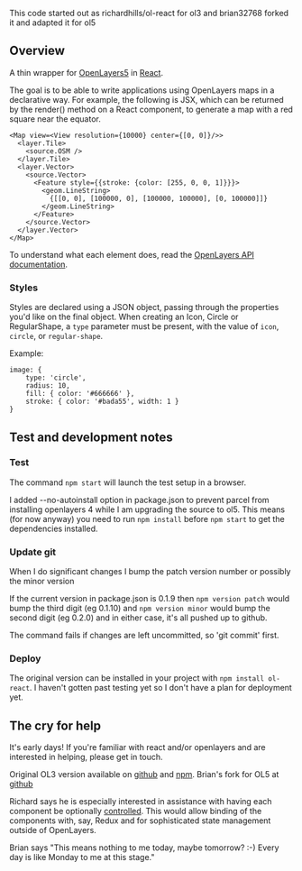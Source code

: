 This code started out as richardhills/ol-react for ol3
and brian32768 forked it and adapted it for ol5

## Overview

A thin wrapper for [OpenLayers5](http://openlayers.org/) in [React](https://reactjs.org/).

The goal is to be able to write applications using OpenLayers maps in a declarative way. For example, the following is JSX, which can be returned by the render() method on a React component, to generate a map with a red square near the equator.

    <Map view=<View resolution={10000} center={[0, 0]}/>>
      <layer.Tile>
        <source.OSM />
      </layer.Tile>
      <layer.Vector>
        <source.Vector>
          <Feature style={{stroke: {color: [255, 0, 0, 1]}}}>
            <geom.LineString>
              {[[0, 0], [100000, 0], [100000, 100000], [0, 100000]]}
            </geom.LineString>
          </Feature>
        </source.Vector>
      </layer.Vector>
    </Map>

To understand what each element does, read the [OpenLayers API documentation](http://openlayers.org/en/latest/apidoc/).

### Styles

Styles are declared using a JSON object, passing through the properties you'd like on the final object.
When creating an Icon, Circle or RegularShape, a `type` parameter must be present, with the value of `icon`, `circle`, or `regular-shape`.

Example:
```
image: {
    type: 'circle',
    radius: 10,
    fill: { color: '#666666' },
    stroke: { color: '#bada55', width: 1 }
}
```

## Test and development notes

### Test

The command `npm start` will launch the test setup in a browser.

I added --no-autoinstall option in package.json to prevent parcel from installing openlayers 4 while I am upgrading the source to ol5. This means (for now anyway) you need to run `npm install` before `npm start` to get the dependencies installed.

### Update git

When I do significant changes I bump the patch version number or possibly the minor version

If the current version in package.json is 0.1.9 then
````npm version patch```` would bump the third digit (eg 0.1.10)
and
````npm version minor```` would bump the second digit (eg 0.2.0)
and in either case, it's all pushed up to github.

The command fails if changes are left uncommitted, so 'git commit' first.

### Deploy

The original version can be installed in your project with ````npm install ol-react````.
I haven't gotten past testing yet so I don't have a plan for deployment yet.


## The cry for help

It's early days! If you're familiar with react and/or openlayers and are interested in helping, please get in touch.

Original OL3 version available on [github](https://github.com/richardhills/ol-react) and [npm](https://www.npmjs.com/package/ol-react).
Brian's fork for OL5 at [github](https://github.com/brian32768/ol-react)

Richard says he is especially interested in assistance with having each component be optionally [controlled](https://facebook.github.io/react/docs/forms.html#controlled-components). This would allow binding of the components with, say, Redux and for sophisticated state management outside of OpenLayers.

Brian says "This means nothing to me today, maybe tomorrow? :-) Every day is like Monday to me at this stage."
